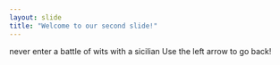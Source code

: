 ```yaml
---
layout: slide
title: "Welcome to our second slide!"
---
```

never enter a battle of wits with a sicilian
Use the left arrow to go back!
